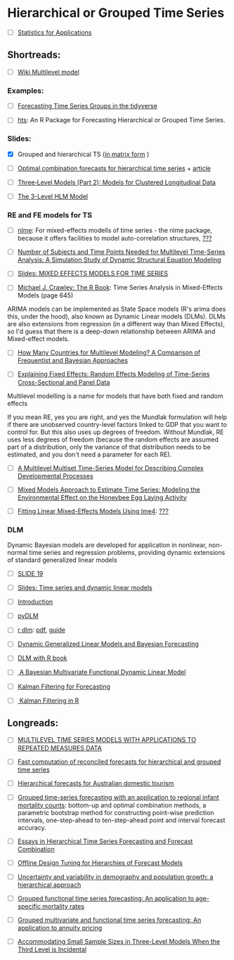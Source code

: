 # Hierarchical or Grouped Time Series

- [ ] [Statistics for Applications](https://ocw.mit.edu/courses/mathematics/18-650-statistics-for-applications-fall-2016/lecture-slides/)

## Shortreads:

- [ ] [Wiki Multilevel model](https://en.wikipedia.org/wiki/Multilevel_model)

### Examples:

- [ ]  [Forecasting Time Series Groups in the tidyverse](https://cran.rstudio.com/web/packages/sweep/vignettes/SW01_Forecasting_Time_Series_Groups.html)

- [ ] [hts](https://cran.r-project.org/web/packages/hts/vignettes/hts.pdf): An R Package for Forecasting Hierarchical or Grouped Time Series. 


### Slides:

- [x]  Grouped and hierarchical TS ([in matrix form](https://forecasters.org/wp-content/uploads/gravity_forms/7-2a51b93047891f1ec3608bdbd77ca58d/2014/07/Athanasopoulos_George_ISF2014.pdf) )

- [ ] [Optimal combination forecasts for hierarchical time series](https://robjhyndman.com/talks/Hierarchical%20ISF2006.pdf) + [article](http://webdoc.sub.gwdg.de/ebook/serien/e/monash_univ/wp9-07.pdf)


- [ ] [Three‐Level Models (Part 2): Models for Clustered Longitudinal Data](https://jonathantemplin.com/files/mlm/mlm13icpsr/mlm13icpsr_lecture10.pdf)

- [ ] [The 3-Level HLM Model](http://www.statpower.net/Content/MLRM/Lecture%20Slides/HLM3.pdf)



### RE and FE models for TS

- [ ] [nlme](https://cran.r-project.org/web/packages/nlme/nlme.pdf): For mixed-effects modells of time series - the nlme package, because it offers facilities to model auto-correlation structures, [???](https://stats.stackexchange.com/questions/71087/analysis-of-a-time-series-with-a-fixed-and-random-factor-in-r)

- [ ] [Number of Subjects and Time Points Needed for Multilevel Time-Series Analysis: A Simulation Study of Dynamic Structural Equation Modeling](https://www.tandfonline.com/doi/abs/10.1080/10705511.2017.1392862?journalCode=hsem20)

- [ ] [Slides: MIXED EFFECTS MODELS FOR TIME SERIES](https://www.cimat.mx/~jortega/Ombao/Ombao_MixedEffects.pdf)


- [ ] [Michael J. Crawley: The R Book](https://onlinelibrary.wiley.com/doi/10.1002/9780470515075.ch19): Time Series Analysis in Mixed-Effects Models (page 645)

ARIMA models can be implemented as State Space models (R's arima does this, under the hood), also known as Dynamic Linear models (DLMs). DLMs are also extensions from regression (in a different way than Mixed Effects), so I'd guess that there is a deep-down relationship between ARIMA and Mixed-effect models.

- [ ] [How Many Countries for Multilevel Modeling? A Comparison of Frequentist and Bayesian Approaches](https://onlinelibrary.wiley.com/doi/abs/10.1111/ajps.12001)



- [ ] [Explaining Fixed Effects: Random Effects Modeling of Time-Series Cross-Sectional and Panel Data](https://www.researchgate.net/publication/233756428_Explaining_Fixed_Effects_Random_Effects_Modeling_of_Time-Series_Cross-Sectional_and_Panel_Data)


Multilevel modelling is a name for models that have both fixed and random effects 


If you mean RE, yes you are right, and yes the Mundlak formulation will help if there are unobserved country-level factors linked to GDP that you want to control for. But this also uses up degrees of freedom. Without Mundlak, RE uses less degrees of freedom (because the random effects are assumed part of a distribution, only the variance of that distribution needs to be estimated, and you don't need a parameter for each RE).


- [ ] [A Multilevel Multiset Time-Series Model for Describing Complex Developmental Processes](https://www.ncbi.nlm.nih.gov/pmc/articles/PMC5978585/)

- [ ] [Mixed Models Approach to Estimate Time Series: Modeling the Environmental Effect on the Honeybee Egg Laying Activity](http://www.unavarra.es/metma3/Papers/PDFS_ORAL/Cabral.pdf)

- [ ] [Fitting Linear Mixed-Effects Models Using lme4](https://cran.r-project.org/web/packages/lme4//vignettes/lmer.pdf): [???](https://stackoverflow.com/questions/35628204/incorporating-time-series-into-a-mixed-effects-model-in-r-using-lme4)


### DLM

Dynamic Bayesian models are developed for application in
nonlinear, non-normal time series and regression problems,
providing dynamic extensions of standard generalized linear
models



- [ ] [SLIDE 19](https://www.math.unm.edu/~ghuerta/tseries/dlmch2.pdf)

- [ ] [Slides: Time series and dynamic linear models](http://halweb.uc3m.es/esp/Personal/personas/mwiper/docencia/English/PhD_Bayesian_Statistics/ch11_2009.pdf)


- [ ] [Introduction](http://www2.uaem.mx/r-mirror/web/packages/dlmodeler/dlmodeler.pdf)

- [ ] [pyDLM](https://github.com/wwrechard/pydlm)

- [ ] [r dlm](https://cran.r-project.org/web/packages/dlm/dlm.pdf): [pdf](https://cran.r-project.org/web/packages/dlm/vignettes/dlm.pdf), [guide](https://stats.stackexchange.com/questions/8055/how-to-use-dlm-with-kalman-filtering-for-forecasting)

- [ ] [Dynamic Generalized Linear Models and Bayesian Forecasting](http://www2.stat.duke.edu/~mw/MWextrapubs/West1985a.pdf)

- [ ] [DLM with R book](http://people.bordeaux.inria.fr/pierre.delmoral/dynamics-linear-models.petris_et_al.pdf)




- [ ] [ A Bayesian Multivariate Functional Dynamic Linear Model ](https://arxiv.org/pdf/1411.0764.pdf)

- [ ] [Kalman Filtering for Forecasting](http://www-stat.wharton.upenn.edu/~steele/Resources/FTSResources/StateSpaceModels/KFExposition/MorrisonPike77.pdf)

- [ ] [	Kalman Filtering in R](https://www.jstatsoft.org/article/view/v039i02)

## Longreads: 



- [ ] [MULTILEVEL TIME SERIES MODELS
WITH APPLICATIONS TO REPEATED MEASURES DATA](http://www.bristol.ac.uk/media-library/sites/cmm/migrated/documents/multilevel-time-series.pdf)

- [ ] [Fast computation of reconciled forecasts for hierarchical and grouped time series](https://robjhyndman.com/papers/hgts4.pdf)

- [ ] [Hierarchical forecasts for
Australian domestic tourism](http://webdoc.sub.gwdg.de/ebook/serien/e/monash_univ/wp12-07.pdf)

- [ ]  [Grouped time-series forecasting with an application to regional infant mortality counts](http://www.cpc.ac.uk/docs/2013_WP40_Grouped_Time-Series_Forecasting_Shang_et_al.pdf): bottom-up and optimal combination methods, a parametric bootstrap method for constructing point-wise prediction intervals,  one-step-ahead to ten-step-ahead point and interval forecast accuracy.



- [ ] [Essays in Hierarchical Time Series Forecasting and Forecast Combination](https://core.ac.uk/download/pdf/154428359.pdf)



- [ ] [Offline Design Tuning for Hierarchies of Forecast Models](http://cs.emis.de/LNI/Proceedings/Proceedings180/167.pdf)


- [ ] [Uncertainty and variability in demography and population growth: a hierarchical approach](http://zero.sci-hub.tw/3978/f6fab7692f0e7bfaf6c1c9662cde415e/clark2003.pdf)



- [ ] [Grouped functional time series forecasting: An application to age-specific mortality rates](https://arxiv.org/pdf/1609.04222.pdf)


- [ ] [Grouped multivariate and functional time series forecasting: An application to annuity pricing](https://www.sciencedirect.com/science/article/pii/S016766871630484X)


- [ ] [Accommodating Small Sample Sizes in Three-Level Models When the Third Level is Incidental](https://www.tandfonline.com/doi/abs/10.1080/00273171.2016.1262236?src=recsys&journalCode=hmbr20)




